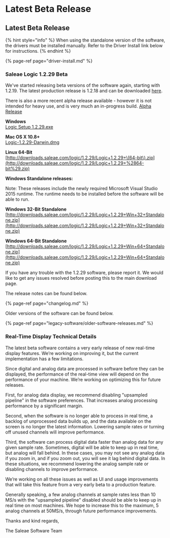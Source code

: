 # Latest Beta Release

## Latest Beta Release

{% hint style="info" %}
When using the standalone version of the software, the drivers must be installed manually. Refer to the Driver Install link below for instructions.
{% endhint %}

{% page-ref page="driver-install.md" %}

### Saleae Logic 1.2.29 Beta

We've started releasing beta versions of the software again, starting with 1.2.19. The latest production release is 1.2.18 and can be downloaded [here](https://www.saleae.com/downloads).

There is also a more recent alpha release available - however it is not intended for heavy use, and is very much an in-progress build. [Alpha Release](https://discuss.saleae.com/)

**Windows**  
[Logic Setup 1.2.29.exe](http://downloads.saleae.com/logic/1.2.29/Logic+Setup+1.2.29.exe)

**Mac OS X 10.8+**   
[Logic-1.2.29-Darwin.dmg](http://downloads.saleae.com/logic/1.2.29/Logic-1.2.29-Darwin.dmg)

**Linux 64-Bit**  
[http://downloads.saleae.com/logic/1.2.29/Logic+1.2.29+\(64-bit\).zip](http://downloads.saleae.com/logic/1.2.29/Logic+1.2.29+%2864-bit%29.zip)

**Windows Standalone releases:**

Note: These releases include the newly required Microsoft Visual Studio 2015 runtime. The runtime needs to be installed before the software will be able to run.

**Windows 32-Bit Standalone** [http://downloads.saleae.com/logic/1.2.29/Logic+1.2.29+Win+32+Standalone.zip](http://downloads.saleae.com/logic/1.2.29/Logic+1.2.29+Win+32+Standalone.zip)

**Windows 64-Bit Standalone** [http://downloads.saleae.com/logic/1.2.29/Logic+1.2.29+Win+64+Standalone.zip](http://downloads.saleae.com/logic/1.2.29/Logic+1.2.29+Win+64+Standalone.zip)

If you have any trouble with the 1.2.29 software, please report it. We would like to get any issues resolved before posting this to the main download page.

The release notes can be found below.

{% page-ref page="changelog.md" %}

Older versions of the software can be found below.

{% page-ref page="legacy-software/older-software-releases.md" %}

### Real-Time Display Technical Details

The latest beta software contains a very early release of new real-time display features. We’re working on improving it, but the current implementation has a few limitations.

Since digital and analog data are processed in software before they can be displayed, the performance of the real-time view will depend on the performance of your machine. We’re working on optimizing this for future releases.

First, for analog data display, we recommend disabling "upsampled pipeline" in the software preferences. That increases analog processing performance by a significant margin.

Second, when the software is no longer able to process in real time, a backlog of unprocessed data builds up, and the data available on the screen is no longer the latest information. Lowering sample rates or turning off unused channels will improve performance.

Third, the software can process digital data faster than analog data for any given sample rate. Sometimes, digital will be able to keep up in real time, but analog will fall behind. In these cases, you may not see any analog data if you zoom in, and if you zoom out, you will see it lag behind digital data. In these situations, we recommend lowering the analog sample rate or disabling channels to improve performance.

We’re working on all these issues as well as UI and usage improvements that will take this feature from a very early beta to a production feature.

Generally speaking, a few analog channels at sample rates less than 10 MS/s with the "upsampled pipeline" disabled should be able to keep up in real time on most machines. We hope to increase this to the maximum, 5 analog channels at 50MS/s, through future performance improvements.

Thanks and kind regards,

The Saleae Software Team

